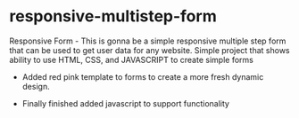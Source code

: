 # responsive-multistep-form
Responsive Form - This is gonna be a simple responsive multiple step form that can be used to get user data for any website. Simple project that shows ability to use HTML, CSS, and JAVASCRIPT to create simple forms

- Added red pink template to forms to create a more fresh dynamic design.

- Finally finished added javascript to support functionality